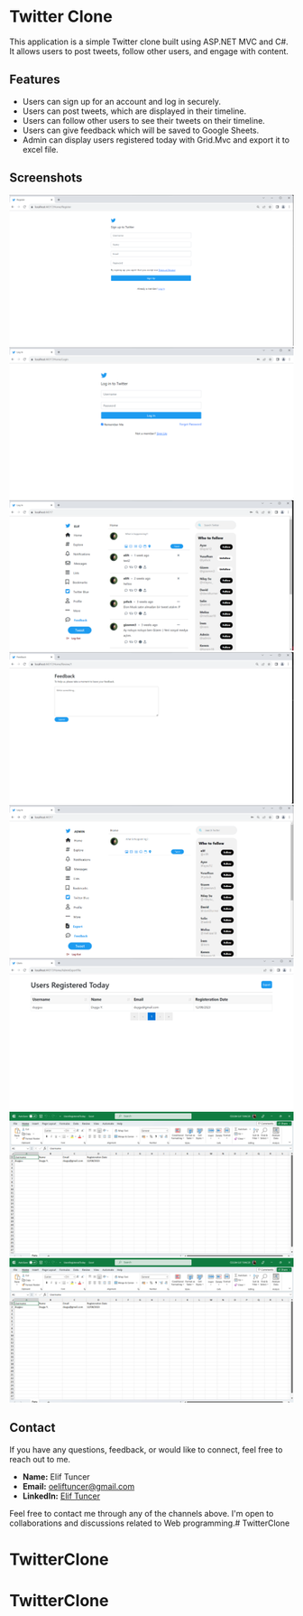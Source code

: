 # Twitter Clone
This application is a simple Twitter clone built using ASP.NET MVC and C#. It allows users to post tweets, follow other users, and engage with content.

## Features

- Users can sign up for an account and log in securely.
- Users can post tweets, which are displayed in their timeline.
- Users can follow other users to see their tweets on their timeline.
- Users can give feedback which will be saved to Google Sheets.
- Admin can display users registered today with Grid.Mvc and export it to excel file.

## Screenshots

![Sign up](image-3.png)
![Login](image-4.png)
![User HomePage](image.png)
![Feedback](image-1.png)
![Admin Page](image-2.png)
![Overview of today's registered users](image-5.png)
![Export to excel](image-6.png)
![Send Email](image-7.png)



## Contact

If you have any questions, feedback, or would like to connect, feel free to reach out to me.

- **Name:** Elif Tuncer
- **Email:** oeliftuncer@gmail.com
- **LinkedIn:** [Elif Tuncer](https://www.linkedin.com/in/elif-tuncer/)

Feel free to contact me through any of the channels above. I'm open to collaborations and discussions related to Web programming.# TwitterClone
# TwitterClone
# TwitterClone
